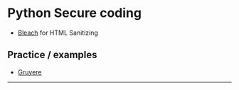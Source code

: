 # Python Secure coding

* [Bleach](https://pypi.org/project/bleach/) for HTML Sanitizing


## Practice / examples

* [Gruyere](http://google-gruyere.appspot.com/) 

------------
